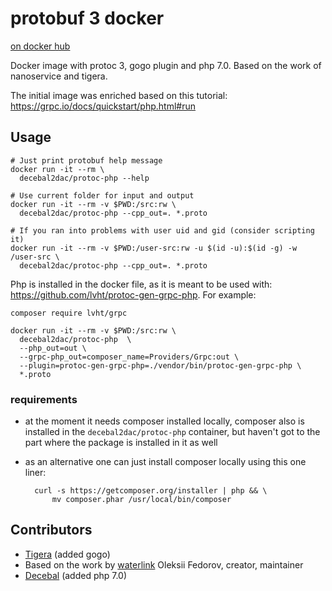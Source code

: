 # protobuf 3 docker

[on docker hub](https://hub.docker.com/r/decebal2dac/protoc-php/)

Docker image with protoc 3, gogo plugin and php 7.0.  Based on the work of
nanoservice and tigera.

The initial image was enriched based on this tutorial: https://grpc.io/docs/quickstart/php.html#run

## Usage

    # Just print protobuf help message
    docker run -it --rm \
      decebal2dac/protoc-php --help

    # Use current folder for input and output
    docker run -it --rm -v $PWD:/src:rw \
      decebal2dac/protoc-php --cpp_out=. *.proto

    # If you ran into problems with user uid and gid (consider scripting it)
    docker run -it --rm -v $PWD:/user-src:rw -u $(id -u):$(id -g) -w /user-src \
      decebal2dac/protoc-php --cpp_out=. *.proto

Php is installed in the docker file, as it is meant to be used with: https://github.com/lvht/protoc-gen-grpc-php. For example:

    composer require lvht/grpc

    docker run -it --rm -v $PWD:/src:rw \
      decebal2dac/protoc-php  \
      --php_out=out \
      --grpc-php_out=composer_name=Providers/Grpc:out \
      --plugin=protoc-gen-grpc-php=./vendor/bin/protoc-gen-grpc-php \
      *.proto

### requirements 
- at the moment it needs composer installed locally, composer also is installed in the `decebal2dac/protoc-php` container, but haven't got to the part where the package is installed in it as well
- as an alternative one can just install composer locally using this one liner:

        curl -s https://getcomposer.org/installer | php && \
            mv composer.phar /usr/local/bin/composer 


## Contributors

* [Tigera](https://github.com/tigera) (added gogo)
* Based on the work by [waterlink](https://github.com/waterlink) Oleksii Fedorov, creator, maintainer
* [Decebal](https://github.com/decebal) (added php 7.0)
